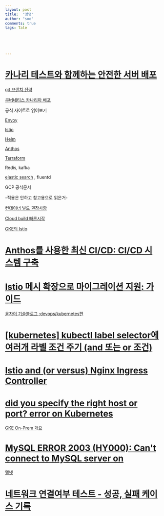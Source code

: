 ```yaml
---
layout: post
title:  "멍멍"
author: "soo"
comments: true
tags: Tale





---
```


# [카나리 테스트와 함께하는 안전한 서버 배포](https://engineering.vcnc.co.kr/2021/04/canary/)

[git 브랜치 전략](http://wiki.webnori.com/pages/viewpage.action?pageId=10813480)

[쿠버네티스 카나리아 배포](https://kubernetes.io/docs/concepts/cluster-administration/manage-deployment/#canary-deployments)



공식 사이트로 읽어보기

[Envoy](https://www.envoyproxy.io/)

[Istio](https://istio.io/)

[Helm](https://helm.sh/)

[Anthos](https://cloud.google.com/anthos)

[Terraform](https://www.terraform.io/)

Redis, kafka

[elastic search](https://www.elastic.co/kr/blog/getting-started-with-elk) , fluentd



GCP 공식문서

-적용은 안하고 참고용으로 읽은거-

[컨테이너 빌드 권장사항](https://cloud.google.com/architecture/best-practices-for-building-containers?hl=ko)

[Cloud build 빠른시작](https://cloud.google.com/build/docs/quickstart-build?hl=ko)

[GKE의 Istio](https://cloud.google.com/istio/docs/istio-on-gke/overview?hl=ko)

# [Anthos를 사용한 최신 CI/CD: CI/CD 시스템 구축](https://cloud.google.com/architecture/modern-cicd-anthos-reference-architecture?hl=ko)

# [Istio 메시 확장으로 마이그레이션 지원: 가이드](https://cloud.google.com/architecture/supporting-your-migration-with-istio-mesh-expansion-tutorial?hl=ko)







[윤자이 기술블로그 :devops/kubernetes편](https://ooeunz.tistory.com/category/DevOps/Kubernetes)

# [[kubernetes] kubectl label selector에 여러개 라벨 조건 주기 (and 또는 or 조건)](https://devpouch.tistory.com/140?category=1019761)



# [Istio and (or versus) Nginx Ingress Controller](https://stackoverflow.com/questions/51780780/istio-and-or-versus-nginx-ingress-controller)





# [did you specify the right host or port? error on Kubernetes](https://stackoverflow.com/questions/36650642/did-you-specify-the-right-host-or-port-error-on-kubernetes)

 [GKE On-Prem 개요](https://cloud.google.com/anthos/gke/docs/on-prem/overview?hl=ko)

# [MySQL ERROR 2003 (HY000): Can't connect to MySQL server on](https://zetawiki.com/wiki/MySQL_ERROR_2003_(HY000):_Can't_connect_to_MySQL_server_on)



[텔넷](https://ko.wikipedia.org/wiki/%ED%85%94%EB%84%B7)

# [네트워크 연결여부 테스트 - 성공, 실패 케이스 기록](http://dveamer.github.io/backend/NetworkCheck.html)